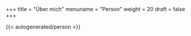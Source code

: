 +++
title = "Über mich"
menuname = "Person"
weight = 20
draft = false
+++

{{< autogenerated/person >}}

